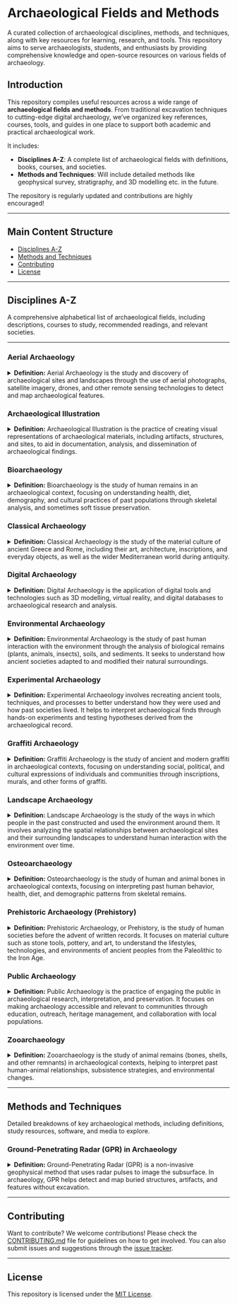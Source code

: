 # Archaeological Fields and Methods

A curated collection of archaeological disciplines, methods, and techniques, along with key resources for learning, research, and tools. This repository aims to serve archaeologists, students, and enthusiasts by providing comprehensive knowledge and open-source resources on various fields of archaeology.


## Introduction

This repository compiles useful resources across a wide range of **archaeological fields and methods**. From traditional excavation techniques to cutting-edge digital archaeology, we’ve organized key references, courses, tools, and guides in one place to support both academic and practical archaeological work.

It includes:

- **Disciplines A-Z**: A complete list of archaeological fields with definitions, books, courses, and societies.
- **Methods and Techniques**: Will include detailed methods like geophysical survey, stratigraphy, and 3D modelling etc. in the future.

The repository is regularly updated and contributions are highly encouraged!

---

## Main Content Structure

- [Disciplines A-Z](#disciplines-a-z)
- [Methods and Techniques](#methods-and-techniques)
- [Contributing](#contributing)
- [License](#license)

---

## Disciplines A-Z

A comprehensive alphabetical list of archaeological fields, including descriptions, courses to study, recommended readings, and relevant societies.

---

### Aerial Archaeology

<details>
<summary><strong>Definition:</strong> Aerial Archaeology is the study and discovery of archaeological sites and landscapes through the use of aerial photographs, satellite imagery, drones, and other remote sensing technologies to detect and map archaeological features.</summary>

#### Courses/Study Programs

- [University of Oxford - MSc in Applied Landscape Archaeology](https://www.ox.ac.uk/admissions/graduate/courses/msc-applied-landscape-archaeology) (Oxford, UK - Europe): A specialized course focused on landscape archaeology, incorporating aerial and satellite-based surveying techniques for archaeological research.
- [Aberystwyth University - MSc in Remote Sensing and GIS](https://courses.aber.ac.uk/postgraduate/gis-remote-sensing-masters/) (Aberystwyth, Wales - Europe): A program focusing on the application of remote sensing and GIS techniques, relevant to archaeology and cultural heritage studies.

#### Research Companies and Institutes

- **[Ludwig Boltzmann Institute for Archaeological Prospection and Virtual Archaeology](http://archpro.lbg.ac.at/)** (Vienna, Austria - Europe): A former leader in developing and applying non-invasive methods, including aerial and geophysical prospection technologies, in archaeology. The insitute was discontinued in March 2024.
- **[Historic England - Airborne and Remote Sensing](https://historicengland.org.uk/research/methods/airborne-remote-sensing/)** (UK): Specializes in aerial photography, LiDAR, and other remote sensing technologies for heritage research and conservation.
- **[Aerial Archaeology Research Group (AARG)](https://aargonline.com/wp/)** (International): A global group dedicated to the study and promotion of aerial archaeology and the interpretation of aerial imagery.

#### Key Books/Articles

- **Air Photo Interpretation for Archaeologists** by David R. Wilson (1982): A comprehensive introduction to aerial photography and its role in archaeological surveys.
- **Seeing Beneath the Soil: Prospecting Methods in Archaeology** by Oliver Anthony Clark (1997): Explores the integration of aerial photography with geophysical methods to detect archaeological sites.
- **Remote Sensing in Archaeology** edited by James Wiseman and Farouk El-Baz (2007): A collection of essays on the application of remote sensing technologies in archaeological exploration.

#### Journals/Journal Series

- **[AARGnews](https://aargonline.com/wp/aarg-news/)**: The bi-annual newsletter of the Aerial Archaeology Research Group, providing updates, research articles, and discussions related to aerial archaeology.
- **[Journal of Archaeological Science](https://www.sciencedirect.com/journal/journal-of-archaeological-science)**: Publishes research on the application of scientific techniques, including remote sensing, in archaeology.
- **[International Journal of Remote Sensing](https://www.tandfonline.com/loi/tres20)**: Features research on remote sensing techniques, including their application to archaeology.

#### Relevant Podcasts/Videos/Newsletters/Blogs

- **[Aerial Archaeology Research Group - YouTube Channel](https://www.youtube.com/@aerialarchaeology)**: Features videos and lectures on aerial archaeology practices and discoveries.
- **[Archaeology Podcast Network](https://www.archaeologypodcastnetwork.com/)**: Offers podcasts discussing various topics in archaeology, including episodes on aerial archaeology.
- **[ArcheoTech Podcast - Integrating Aerial and Underwater Data for Archaeology - Ep 103](https://www.archaeologypodcastnetwork.com/archaeotech/tag/aerial)**: This episode discusses the Chapter 14 in “3D Recording and Interpretation for Maritime Archaeology” in the book “Integrating Aerial and Underwater Data for Archaeology: Digital Maritime Landscapes in 3D” (Springer 2019).
- **[ArchaeoCafe Podcast - Episode 2-16 - Drone Archaeology](https://archaeocafe.kvasirpublishing.com/archaeocafe-podcast-ep-216-okeefe/)**: An interview with Katelyn O'Keefe about the use of drones for doing aerial surveys in archaeology and for looking at landscape change over time.
- **[AARGnews](https://aargonline.com/wp/aarg-news/)**: The official newsletter of the Aerial Archaeology Research Group, providing updates on new discoveries, tools, and techniques.

#### Conferences

- **[Aerial Archaeology Research Group (AARG) Annual Conference](https://aargonline.com/wp/)** (International): A yearly event that brings together professionals and enthusiasts to discuss the latest advances and discoveries in aerial archaeology.
- **[Computer Applications and Quantitative Methods in Archaeology (CAA) Conference](https://www.caaconference.org/)** (International): A conference that regularly covers aerial and remote sensing technologies in archaeology.

#### Societies/Online Groups/Forums

- **[Aerial Archaeology Research Group (AARG)](https://aargonline.com/wp/)** (International): A global society promoting aerial archaeology and its methodologies.
- **[Historic England - Airborne and Remote Sensing](https://historicengland.org.uk/research/methods/airborne-remote-sensing/)** (UK): Provides resources and forums for discussion and research into aerial archaeology and remote sensing.

</details>

### Archaeological Illustration

<details>
<summary><strong>Definition:</strong> Archaeological Illustration is the practice of creating visual representations of archaeological materials, including artifacts, structures, and sites, to aid in documentation, analysis, and dissemination of archaeological findings.</summary>

#### Courses/Study Programs

- [University of Edinburgh - Archaeological Illustration (PGHC11060)](https://www.drps.ed.ac.uk/22-23/dpt/cxpghc11060.htm) (Edinburgh, Scotland - Europe): A course offering practical skills in drawing and digital illustration techniques for archaeological documentation.
- [Columbia University - Sci&Art in Archaeological Illustration (GU4481)](https://anthropology.columbia.edu/content/sciart-archaeological-illustration) (New York, USA - North America): A course exploring the intersections of scientific illustration and archaeology, emphasizing the role of visual representation in archaeological research.

#### Research Companies and Institutes

- **[Mark Hoyle - Archaeological Illustration](https://markhoyle.com/)** (UK): Provides professional archaeological illustration services with over 20 years of experience in the field.
- **[Das Kreativnetzwerk für Visualisierung - Archäologische Illustrationen](https://www.archaeologische-illustrationen.de/)** (Germany): Specializes in detailed reconstructions, 3D animations, explanatory videos, and infographics to convey archaeological concepts to a broad audience.
- **[Oxford Archaeology – Illustration and Graphics](https://www.oxfordarchaeology.com/blog/illustration-and-graphics)** (UK): Provides comprehensive archaeological illustration services, including artifact drawings, site plans, and reconstructions, utilizing both traditional and digital techniques.
- **[Archaëa – Illustration Studio](https://archaëa.com/)** (Italy): An illustration studio based in South Tyrol, focusing on archaeological illustrations across various domains.
- **[Jona Schlegel – Archaeological Illustration and Communication](https://jonaschlegel.com/)** (Austria): Specializes in scientific communication, web design, and illustration, creating engaging content that makes science accessible and inclusive.

#### Key Books/Articles

- **Archaeological Illustration (Cambridge Manuals in Archaeology)** by Lesley Adkins and Roy Adkins (1989): A comprehensive guide covering the history, techniques, and applications of illustration in archaeology.
- **[Approaches to Archaeological Illustration: A Handbook](https://woolmerforest.org.uk/E-Library/A/Approaches%20to%20Archaeological%20Illustration%20%20Handbook.pdf)** by Mélanie Steiner (2005): Provides insights into various methods and challenges in archaeological illustration, serving as a valuable resource for students and professionals.
- **[Archaeological Illustration and Publication](https://www.researchgate.net/publication/343248821_Archaeological_Illustration_and_Publication)** chapter **The Archaeologist's Laboratory** in by E. B. Banning (2020): Discusses the role of illustrations in archaeological publications and the conventions used in artifact depiction.

#### Journals/Journal Series

- **[Advances in Archaeological Practice](https://www.cambridge.org/core/journals/advances-in-archaeological-practice)**: Features articles on innovative methods in archaeology, including the use of artificial intelligence in archaeological illustration.
- **[Journal of Archaeological Science](https://www.sciencedirect.com/journal/journal-of-archaeological-science)**: Publishes research on scientific techniques in archaeology, encompassing studies on illustration and visualization methods.

#### Relevant Podcasts/Videos/Newsletters/Blogs

- **[Illustrating Ancient History - University of Cambridge](https://www.museums.cam.ac.uk/story/illustrating-ancient-history/)**: A blog post discussing the role of illustration in understanding and interpreting ancient history.
- **[Archaeo-Logic: Archaeological Illustration](https://www.archaeologic.org/archaeological-illustration)**: A blog exploring the importance of illustration in the archaeological process, including techniques and tools used by professionals.

#### Conferences

- **[Computer Applications and Quantitative Methods in Archaeology (CAA) Conference](https://www.caaconference.org/)** (International): A conference that regularly includes sessions on archaeological illustration and visualization techniques.


#### Societies/Online Groups/Forums

- 

</details>

### Bioarchaeology

<details>
<summary><strong>Definition:</strong> Bioarchaeology is the study of human remains in an archaeological context, focusing on understanding health, diet, demography, and cultural practices of past populations through skeletal analysis, and sometimes soft tissue preservation.</summary>

**Related discipline**: [Osteoarchaeology](#osteaoarchaeology), which focuses specifically on the study of bones in archaeological contexts.

#### Courses/Study Programs

- [University of York - BSc in Bioarchaeology](https://www.york.ac.uk/study/undergraduate/courses/bsc-bioarchaeology/) (York, UK - Europe): An undergraduate program covering bioarchaeology, osteology, and human biology.
- [Durham University - MSc in Bioarchaeology](https://www.durham.ac.uk/study/courses/bioarchaeology-f4kb09/) (Durham, UK - Europe): Provides interdisciplinary training in human bioarchaeology and palaeodiet.
- [University of Sheffield - MSc in Bioarchaeology](https://www.sheffield.ac.uk/biosciences/research/areas/bioarchaeology) (Sheffield, UK - Europe): A course with a focus on bioarchaeological research.
- [Bournemouth University - MSc in Bioarchaeology](https://www.bournemouth.ac.uk/study/courses/msc-bioarchaeology) (Bournemouth, UK - Europe): Focuses on the study of human remains and environmental contexts in archaeology.
- [University of Aberdeen - MSc in Bioarchaeological Science](https://www.abdn.ac.uk/study/postgraduate-taught/degree-programmes/1220/bioarchaeological-science/) (Aberdeen, UK - Europe): Combines archaeology, human biology, and chemistry for interdisciplinary research.
- [Leiden University - MSc in Bioarchaeology](https://www.universiteitleiden.nl/en/archaeology/archaeological-sciences/bioarchaeology) (Leiden, Netherlands - Europe): This program covers bioarchaeology in-depth, exploring human remains and archaeological sciences.
- [University of Wollongong - Bioarchaeology Research Theme](https://www.uow.edu.au/science-medicine-health/research/centre-for-archaeological-science/research-themes/bioarchaeology/) (Wollongong, Australia - Oceania): Focuses on research into ancient health, diet, and demography.
- [The University of Manchester - Bioarchaeology Research](http://www.ical.manchester.ac.uk/research/bioarchaeology/) (Manchester, UK - Europe): Research-focused bioarchaeology program.
- [Australian National University - Bioarchaeology Specialisation](https://programsandcourses.anu.edu.au/specialisation/bafa-spec) (Canberra, Australia - Oceania): Focus on bioarchaeology and its interdisciplinary applications.
- [Arizona State University - Center for Bioarchaeological Research](https://shesc.asu.edu/centers/bioarchaeological-research) (Arizona, USA - North America): A leading research institution focused on human remains and bioarchaeological methodologies.
- [University of Exeter - MSc in Zooarchaeology](https://www.exeter.ac.uk/study/postgraduate/courses/archaeology/zooarchaeology/) (Exeter, UK - Europe): A course blending bioarchaeology and zooarchaeology.
- [Trent University - Bioarchaeology Program](https://www.trentu.ca/futurestudents/program/archaeology/bioarchaeology) (Ontario, Canada - North America): Offers a focused program on bioarchaeology.

#### Research Companies and Institutes

- **[Max Planck Institute for Evolutionary Anthropology](https://www.eva.mpg.de/)** (Leipzig, Germany - Europe): Leading research on human evolution and bioarchaeology.
- **[Leverhulme Centre for Human Evolutionary Studies (LCHES)](https://www.human-evol.cam.ac.uk/)** (Cambridge, UK - Europe): Focuses on human evolutionary biology, bioarchaeology, and ancient DNA.
- **[Center for Bioarchaeological Research](https://shesc.asu.edu/centers/bioarchaeological-research)** (Arizona State University, USA - North America): A center dedicated to bioarchaeological studies in human remains and culture.

#### Key Books/Articles

- **Human Remains in Archaeology** by Charlotte Roberts: A detailed introduction to bioarchaeology and the analysis of human remains.
- **The Bioarchaeology of Metabolic Bone Disease** by Megan Brickley: Provides insights into metabolic diseases and their effect on bones in archaeological contexts.
- **Bioarchaeology: Interpreting Behavior from the Human Skeleton** by Clark Spencer Larsen: A foundational text in bioarchaeology linking human behavior and skeletal remains.
- **Bioarchaeology Overview** from [ScienceDirect](https://www.sciencedirect.com/topics/earth-and-planetary-sciences/bioarchaeology): An excellent introduction to the field of bioarchaeology.

#### Journals/Journal Series

- **[Bioarchaeology International](https://journals.upress.ufl.edu/bioarchaeology)**: A peer-reviewed journal focusing on bioarchaeological research.
- **[Journal of Bioarchaeological Research](https://mattioli1885journals.com/index.php/JBR)**: Covers a range of bioarchaeological research globally.
- **[Bioarchaeology International](https://journals.upress.ufl.edu/bioarchaeology)**: Provides cutting-edge research and studies in bioarchaeology.

#### Relevant Podcasts/Videos/Newsletters/Blogs

- **[That Anthro Podcast - Bioarchaeology episode on Spotify]([https://www.thatanthropodcast.com/](https://podcasters.spotify.com/pod/show/gabby-campbell1/episodes/Bioarchaeology-Addressing-the-Past-episode-1-of-3-e2fcuu8))**: Discusses bioarchaeology in relation to ancient diet and human remains.
- **[PLOS Biologue](https://blogs.plos.org/biologue/)**: Features news, articles, and breakthroughs in bioarchaeological research.
- **[Forbes Article: "You're a Bioarchaeologist? What Is That?"](https://www.forbes.com/sites/kristinakillgrove/2015/05/01/youre-a-bioarchaeologist-what-is-that/)**: Discusses the field of bioarchaeology and its significance.

#### Conferences

- **[British Association for Biological Anthropology and Osteoarchaeology (BABAO) Annual Conference](https://www.babao.org.uk/)** (UK & International): A yearly conference focusing on biological anthropology and osteoarchaeology.
- **[American Association of Physical Anthropologists (AAPA) Annual Meeting](https://physanth.org/)** (USA & International): Covers a range of bioarchaeological and biological anthropology topics.

#### Societies/Online Groups/Forums

- **[British Association for Biological Anthropology and Osteoarchaeology (BABAO)](https://www.babao.org.uk/)** (UK): The primary organisation for bioarchaeologists in the UK.
- **[American Association of Biological Anthropologists (AAPA)](https://bioanth.org/)** (USA): A global organisation promoting biological and bioarchaeological research.
- **[Facebook: Bioarchaeology Network](https://www.facebook.com/groups/bioarchaeology/)**: A group for students and researchers to share news, findings, and discuss bioarchaeology.
- **[Reddit: r/Bioarchaeology](https://www.reddit.com/r/bioarchaeology/)**: A community discussing bioarchaeological research and topics.
</details>

### Classical Archaeology

<details>
<summary><strong>Definition:</strong> Classical Archaeology is the study of the material culture of ancient Greece and Rome, including their art, architecture, inscriptions, and everyday objects, as well as the wider Mediterranean world during antiquity.</summary>

**Related disciplines**: [Art History](#art-history), which studies ancient Greek and Roman art and architecture; [Epigraphy](#epigraphy), which focuses on ancient inscriptions and texts.

#### Courses/Study Programs

- [University of Oxford - MSt/MPhil in Classical Archaeology](https://www.ox.ac.uk/admissions/graduate/courses/mst-classical-archaeology) (Oxford, UK - Europe): Offers specialized training in the material culture of the ancient Greek and Roman world.
- [University of Vienna - BA in Classical Archaeology](https://studieren.univie.ac.at/en/degree-programmes/bachelor-programmes/classical-archaeology/) (Vienna, Austria - Europe): Provides foundational knowledge in the study of the material culture of the Mediterranean region in antiquity.
- [Heidelberg University - MA in Classical Archaeology](https://www.uni-heidelberg.de/en/study/all-subjects/classical-archaeology/classical-archaeology-master) (Heidelberg, Germany - Europe): Offers comprehensive training in archaeological methods and material culture of ancient civilizations.
- [Uppsala University - Master's Programme in Classical Archaeology and Ancient History](https://www.uu.se/en/study/programme/masters-programme-classical-archaeology-and-ancient-history) (Uppsala, Sweden - Europe): Provides a broad education in the history, archaeology, art, religion, and philosophy of the ancient world.
- [Freie Universität Berlin - MA in Classical Archaeology](https://www.fu-berlin.de/en/studium/studienangebot/master/klass_archaeologie/index.html) (Berlin, Germany - Europe): Focuses on sites, artwork, and objects from Greek and Roman cultures, emphasizing academic working methods and analytical skills.
- [University of Tübingen - BA in Classical Archaeology](https://uni-tuebingen.de/studium/studienangebot/verzeichnis-der-studiengaenge/detail/course/klassische-archaeologie-bachelor/) (Tübingen, Germany - Europe): Offers an overview of Greek and Roman archaeology, including practical skills in excavation and analysis.
- [University of Cambridge - MPhil in Archaeology (Classical Archaeology)](https://www.arch.cam.ac.uk/study/prospective-graduates/mphil-archaeology) (Cambridge, UK - Europe): Provides students with a deeper understanding of the archaeology and material culture of the ancient world.
- [University of Cologne - MA in Classical Archaeology](https://archaeologie.phil-fak.uni-koeln.de/en/studium/master/ma-klassische-archaeologie) (Cologne, Germany - Europe): Focuses on archaeological research and the material culture of the Mediterranean region from the Bronze Age to Late Antiquity.
- [Ludwig Maximilian University of Munich (LMU) - BA in Classical Archaeology](https://www.en.uni-muenchen.de/students/degree/bachelor/classical_arch/index.html) (Munich, Germany - Europe): Offers foundational courses in the archaeology of the classical world, with opportunities for hands-on fieldwork.

#### Research Companies and Institutes

- **[British School at Athens](https://www.bsa.ac.uk/)** (Athens, Greece - Europe): Conducts research and fieldwork focused on classical sites in Greece.
- **[American School of Classical Studies at Athens (ASCSA)](https://www.ascsa.edu.gr/)** (Athens, Greece - Europe): A leading institute for research and excavation in Greek classical archaeology.
- **[German Archaeological Institute (DAI) - Athens and Rome Departments](https://www.dainst.org/)** (Athens, Greece & Rome, Italy - Europe): Focuses on excavation and research on key classical sites in the Mediterranean region.

#### Key Books/Articles

- **The Archaeology of Greece** by William R. Biers: A comprehensive introduction to the archaeology of ancient Greece, covering major sites and discoveries.
- **Roman Art and Archaeology** by Mark D. Fullerton: A detailed exploration of Roman art, architecture, and material culture.
- **Classical Archaeology** edited by Susan E. Alcock and Robin Osborne: A collection of essays discussing key themes and approaches in the study of Greek and Roman archaeology.

#### Journals/Journal Series

- **[American Journal of Archaeology](https://www.ajaonline.org/)**: One of the leading journals in classical archaeology, publishing research on the material culture of the ancient Mediterranean.
- **[Journal of Roman Archaeology](https://journalofromanarchaeology.com/)**: Publishes research on Roman archaeology, including architecture, inscriptions, and urbanism.
- **[Hesperia](https://www.ascsa.edu.gr/publications/hesperia)**: The journal of the American School of Classical Studies at Athens, focusing on classical archaeology and related fields.

#### Relevant Podcasts/Videos/Newsletters/Blogs

- 

#### Conferences

- **[Archaeological Institute of America (AIA) Annual Meeting](https://www.archaeological.org/programs/professionals/annual-meeting/)** (USA & International): Includes sessions on classical archaeology and the latest discoveries from the ancient Mediterranean.
- **[European Association of Archaeologists (EAA) Annual Meeting](https://www.e-a-a.org/)** (International): Features sessions on Mediterranean archaeology, including classical Greek and Roman studies.

#### Societies/Online Groups/Forums

- **[The Classical Association](https://classicalassociation.org/conference/)** (UK & International): A society promoting the study of ancient Greece and Rome, including classical archaeology.
- **[American Society of Classical Studies (ASCS)](https://www.ascsa.edu.gr/)** (USA & Greece): An organization that promotes the study and research of classical Greek and Roman archaeology.

</details>

### Digital Archaeology
<details>
<summary><strong>Definition:</strong> Digital Archaeology is the application of digital tools and technologies such as 3D modelling, virtual reality, and digital databases to archaeological research and analysis.</summary>

#### Courses/Study Programs

- [Leiden University - MSc in Digital Archaeology](https://www.universiteitleiden.nl/en/archaeology/archaeological-sciences/digital-archaeology) (Leiden, Netherlands - Europe): A master’s program focusing on the use of digital tools in archaeological research and heritage.
- [University College London (UCL) - MSc in Digital Humanities and Archaeology](https://www.ucl.ac.uk/prospective-students/graduate/taught-degrees/digital-humanities-msc) (London, UK - Europe): A program that blends archaeology with digital humanities to study and manage cultural heritage digitally.
- [University of York - MSc in Archaeological Information Systems](https://www.york.ac.uk/archaeology/postgraduate-study/taught-postgrads/msc-digital-heritage/) (York, UK - Europe): Focuses on managing and processing archaeological data with digital tools.
- [University of Leicester - MSc in Archaeological Geomatics](https://le.ac.uk/courses/archaeological-geography-and-gis-msc) (Leicester, UK - Europe): Combines archaeology with geomatics and GIS technology to study archaeological landscapes.

#### Research Companies and Institutes

- **[Ludwig Boltzmann Institute for Archaeological Prospection and Virtual Archaeology](http://archpro.lbg.ac.at/)** (Vienna, Austria - Europe): Specializes in digital archaeological prospection and virtual reconstruction techniques. The insitute was discontinued in March 2024.
- **[Centre for Digital Heritage](https://www.york.ac.uk/digital-heritage/)** (York, UK - Europe): Focuses on the use of digital methods to document and analyze archaeological sites and cultural heritage.
- **[CyArk](https://www.cyark.org/)** (International): A non-profit organization that digitally preserves archaeological and cultural heritage sites using 3D modelling and laser scanning.

#### Key Books/Articles

- **Virtual Archaeology** by Maurizio Forte: A foundational text discussing the role of digital tools in reconstructing and interpreting archaeological sites.
- **3D Digital Archaeology** by Nicoló Dell’Unto: Focuses on the use of 3D tools for documenting and analyzing archaeological contexts.
- **Digital Archaeology: Bridging Method and Theory** edited by Thomas L. Evans and Patrick Daly: A collection of essays exploring how digital technologies can transform archaeological methodologies and theories.

#### Journals/Journal Series

- **[Journal of Computer Applications in Archaeology](https://journal.caa-international.org/)**: A peer-reviewed journal dedicated to publishing research on computer applications in archaeology.
- **[Digital Applications in Archaeology and Cultural Heritage](https://www.journals.elsevier.com/digital-applications-in-archaeology-and-cultural-heritage)**: Covers topics related to digital technologies and their use in the cultural heritage sector.
- **[Journal of Archaeological Prospection](https://onlinelibrary.wiley.com/journal/10990763)**: Focuses on the application of digital prospection technologies in archaeology, including remote sensing, 3D scanning, and GIS.

#### Relevant Podcasts/Videos/Newsletters/Blogs

- **[Podcast: Digital History & Digital Archaeology with Shawn Graham](https://open.spotify.com/show/5SqRibg3ZzOQIjwy3h4KLv)**: A series of background information on Shawn Grahams course work.
- **[ArchaeoTech Podcast: Ep 165 - Why Digital Archaeology? A Case Study](https://podcasts.apple.com/mk/podcast/why-digital-archaeology-a-case-study-ep-165/id946807608?i=1000538552378)**: An episode on digital technologies to augment traditional field archaeology.
- **[YouTube: CyArk](https://www.youtube.com/user/CyArk)**: Features videos showcasing digital preservation projects and 3D reconstructions of heritage sites.
- **[Introspective Digital Archaeology Blog]([https://journal.caa-international.org/](https://introspectivedigitalarchaeology.com/))**: Provides articles on understanding the computational turn in archaeology.

#### Conferences

- **[Computer Applications and Quantitative Methods in Archaeology (CAA) Annual Conference](https://www.caaconference.org/)** (International): A yearly conference focusing on the application of digital tools and computational methods in archaeology.
- **Digital Heritage International Congress** (International): A global conference that brings together professionals from the digital heritage field, including digital archaeology experts.
- **[European Association of Archaeologists (EAA) Annual Meeting](https://www.e-a-a.org/)** (International): Includes sessions on digital archaeology and the latest technological innovations.

#### Societies/Online Groups/Forums

- **[Computer Applications and Quantitative Methods in Archaeology (CAA)](https://www.caaconference.org/)** (International): An international organization promoting the use of digital technologies in archaeology.
- **[CyArk - Digital Preservation Forum](https://www.cyark.org/)** (International): A community dedicated to the digital preservation of archaeological sites and cultural heritage through 3D documentation.

</details>

### Environmental Archaeology

<details>
<summary><strong>Definition:</strong> Environmental Archaeology is the study of past human interaction with the environment through the analysis of biological remains (plants, animals, insects), soils, and sediments. It seeks to understand how ancient societies adapted to and modified their natural surroundings.</summary>

**Related disciplines**: [Palaeoecology](https://www.nature.com/subjects/palaeoecology#:~:text=Palaeoecology%20is%20the%20study%20of,between%20species%20and%20their%20environment.), which studies ancient ecosystems and climate change through environmental proxies.

#### Courses/Study Programs

- [University of York - MSc in Environmental Archaeology](https://www.york.ac.uk/study/postgraduate-taught/courses/msc-environmental-archaeology/) (York, UK - Europe): A master’s program focusing on the study of environmental data, including plant and animal remains, in archaeological contexts.
- [University College London (UCL) - MSc in Environmental Archaeology](https://www.ucl.ac.uk/prospective-students/graduate/taught-degrees/environmental-archaeology-msc) (London, UK - Europe): Offers an interdisciplinary approach to studying the relationship between humans and their environments.
- [Durham University - MSc in Environmental Archaeology](https://www.dur.ac.uk/archaeology/postgraduate/environmental/) (Durham, UK - Europe): Offers a program that integrates environmental data into broader archaeological interpretations.
- [Australian Naional University - Specialisation: Environmental Archaeology and Climate Change](https://programsandcourses.anu.edu.au/specialisation/eacc-spec)
- [Umea University - MSc in Environmental Archaeology](https://www.umu.se/en/education/master/masters-programme-in-environmental-archaeology/) 


#### Research Companies and Institutes

- **[The York Environmental Archaeology Unit](https://archaeologydataservice.ac.uk/archives/view/EAU/)** (York, UK - Europe): A leading research institute dedicated to the study of environmental archaeology.

#### Key Books/Articles

- **Environmental Archaeology: Principles and Practice** by Dena F. Dincauze (2000): A foundational text that covers the principles and methods of environmental archaeology.
- **Land and Archaeology: Histories of Human Environment in the British Isles** by John G. Evans (1999): Examines how environmental data can inform our understanding of past human societies and their landscapes in the British Isles.
- **[The Archaeology of Human-Environment Interactions: Strategies for Investigating Anthropogenic Landscapes, Dynamic Environments, and Climate Change in the Human Past](https://www.routledge.com/The-Archaeology-of-Human-Environment-Interactions-Strategies-for-Investigating-Anthropogenic-Landscapes-Dynamic-Environments-and-Climate-Cha/Contreras/p/book/9780367872687)** by Daniel Contreras (2017): Discusses the relationship between humans and the environment, with case studies from across the world.

#### Journals/Journal Series

- **[Environmental Archaeology: The Journal of Human Palaeoecology](https://www.tandfonline.com/loi/yenv20)**: A peer-reviewed journal focusing on human-environment interactions in the past.
- **[Quaternary International](https://www.journals.elsevier.com/quaternary-international)**: Publishes research on environmental and archaeological studies from the Quaternary period.
- **[Journal of Archaeological Science](https://www.journals.elsevier.com/journal-of-archaeological-science)**: Frequently includes studies on environmental archaeology and its related fields.

#### Relevant Podcasts/Videos/Newsletters/Blogs

- **[Podcast: Association for Environmental Archaeology](https://soundcloud.com/envarch)**: Features interviews and discussions on environmental archaeology topics from Dung Beaatle to Broiler Chicken.
- **[That Anthro Podcast - Episode:Zooarchaeology and Environmental Archaeology with Dr. Sarah McClure](https://podcasters.spotify.com/pod/show/gabby-campbell1/episodes/Zooarchaeology-and-Environmental-Archaeology-with-Dr--Sarah-McClure-elm47d)**: Features Dr. Sarah McClure as a guest on ThatAnthroPodcast
- **[Blog: The Environmental Archaeology Blog](https://www.environmentalarchaeology.org/)**: Features articles and discussions on the latest trends and discoveries in environmental archaeology.

#### Conferences

- **[Association for Environmental Archaeology (AEA) Annual Conference](https://www.envarch.net/)** (International): A yearly event that gathers environmental archaeologists to discuss the latest research and developments in the field.
- **[European Association of Archaeologists (EAA) Annual Meeting](https://www.e-a-a.org/)** (International): Includes sessions on environmental archaeology and its applications in understanding ancient societies.
- **[Society for American Archaeology (SAA) Annual Meeting](https://www.saa.org/annual-meeting)** (USA & International): Features discussions on environmental archaeology and human-environment interactions.

#### Societies/Online Groups/Forums

- **[Association for Environmental Archaeology (AEA)](https://www.envarch.net/)** (International): A global society dedicated to promoting the study of environmental archaeology.

</details>

### Experimental Archaeology

<details>
<summary><strong>Definition:</strong> Experimental Archaeology involves recreating ancient tools, techniques, and processes to better understand how they were used and how past societies lived. It helps to interpret archaeological finds through hands-on experiments and testing hypotheses derived from the archaeological record.</summary>

**Related disciplines**: [Ethnoarchaeology](#ethnoarchaeology), which studies living cultures to draw parallels with archaeological data; [Prehistoric Archaeology](#prehistoric-archaeology), which often involves reconstructing ancient technologies and subsistence strategies.

#### Courses/Study Programs

- [University of York - MA Material Culture and Experimental Archaeology](https://www.york.ac.uk/study/postgraduate-taught/courses/ma-material-culture-experimental-archaeology/) (York, UK - Europe): Offers a comprehensive program focusing on recreating ancient tools and technologies.
- [University of Exeter - MSc Experimental Archaeology](https://www.exeter.ac.uk/study/postgraduate/courses/archaeology/experimentma/) (Exeter, UK - Europe): Offers a comprehensive program focusing on recreating ancient tools and technologies.
- [University College Dublin - MSc in Experimental Archaeology & Material Culture](https://hub.ucd.ie/usis/!W_HU_MENU.P_PUBLISH?p_tag=COURSE&MAJR=W349) (Dublin, Ireland): The MSc in Experimental Archaeology and Material Culture will provide a comprehensive course of university learning and experience in experimental archaeology and material culture analysis. 


#### Research Companies and Institutes

- **[EXARC](https://exarc.net/)** (International): A global organization promoting experimental archaeology and open-air museums.
- **[Butser Ancient Farm](https://www.butserancientfarm.co.uk/)** (Hampshire, UK - Europe): Conducts experiments in reconstructing Iron Age and Roman-era buildings and technologies with an open museum.
- **[UCD Schhool of Archaeology - UCD Centre for Experimental Archaeology and Material Culture](https://www.ucd.ie/archaeology/ceamc/)** (Dublin, Ireland): This centre is one of the only specifically designed and dedicated, on-campus university facilities in the world for experimental archaeology and material culture studies.

#### Key Books/Articles

- **[Experimental Archaeology: Making, Understanding, Story-telling](https://www.archaeopress.com/Archaeopress/DMS/68B05C564BD049E295A753BD734B2338/9781789693195-sample.pdf)** by Penny Cunningham (2008): Focuses on how experimental archaeology contributes to our understanding of ancient societies through practical recreation.
- **Reconstructing Ancient Linen Body Armor: Unraveling the Linothorax Mystery** by Alicia Aldrete, Scott M. Bartell, Gregory S. Aldrete (2013): An experimental approach to recreating ancient Greek body armor.

#### Journals/Journal Series

- **[EXARC Journal](https://exarc.net/journal)**: A peer-reviewed journal focusing on experimental archaeology, open-air museums, and the reconstruction of ancient technologies.
- **[Journal of Archaeological Method and Theory](https://www.springer.com/journal/10816)**: Publishes experimental studies that test archaeological hypotheses and reconstruct ancient techniques.
- **[Antiquity](https://www.cambridge.org/core/journals/antiquity)**: Regularly features articles on experimental archaeology, including field experiments and technology reconstructions.

#### Relevant Podcasts/Videos/Newsletters/Blogs

- **[Podcast: The EXARC Show](https://exarc.net/podcast)**: Episodes feature content from many of EXARC’s endeavours, the question-and-answer sessions from digital conferences, as well as one-off activities and workshops on current issues.
- **[Podcast Episode on Seven Ages Audio: Art of the Anicent Hunt](https://sevenages.org/podcasts/seven-ages-audio-journal-episode-34-art-of-the-ancient-hunter/)**: This episode of the Seven Ages Audio Journal interviews Ryan Gill, an expert in the recreation of primitive weapons and archaeological consultant in ancient hunting methods and tools.
- **[ArchProNet Episode 188: Experimental Archaeology](https://www.archaeologypodcastnetwork.com/archaeology/188)**
- **[YouTube: Experimental Archaeology Explained](https://www.youtube.com/)**: A video series covering experiments in tool-making, construction, and ancient technology.
- **[EXARC Blog](https://exarc.net/blog)**: Features updates on experimental archaeology projects, research findings, and practical experiments.

#### Conferences

- **[EXARC International Experimental Archaeology Conference](https://exarc.net/meetings/exarc)** (International): A biennial conference focused on experimental archaeology, bringing together researchers and practitioners to share their findings.
- **[Society for American Archaeology (SAA) Annual Meeting](https://www.saa.org/annual-meeting)** (USA & International): Regularly includes sessions on experimental archaeology and the recreation of ancient technologies.
- **[European Association of Archaeologists (EAA) Annual Meeting](https://www.e-a-a.org/)** (International): Features experimental archaeology as a major theme, with presentations and demonstrations.

#### Societies/Online Groups/Forums

- **[EXARC](https://exarc.net/)** (International): A global network of experimental archaeologists and open-air museums, promoting collaboration and research in experimental archaeology.
- **[Facebook: Experimental Archaeology Group](https://www.facebook.com/groups/experimentalarchaeology/)**: A private online community where researchers and enthusiasts share experimental archaeology projects and results.
- **[Facebook: Experimental archaeology Group]([Experimental archaeology](https://www.facebook.com/groups/experimental.arch/)**: A public online community.
- **[Facebook: UCD Experimental Group](https://www.facebook.com/groups/UCDExperimentalArchaeology/)**: UCD specific experimental archaeology group.
- **[Reddit: r/exarcchaeology](https://www.reddit.com/r/exarcchaeology/)**: A forum for discussing experimental archaeology, sharing experiments, and learning about ancient technologies.

</details>

### Graffiti Archaeology

<details>
<summary><strong>Definition:</strong> Graffiti Archaeology is the study of ancient and modern graffiti in archaeological contexts, focusing on understanding social, political, and cultural expressions of individuals and communities through inscriptions, murals, and other forms of graffiti.</summary>

**Related disciplines**: [Epigraphy](#epigraphy), which focuses on the study of inscriptions in ancient languages; [Art History](#art-history), which includes the analysis of visual art forms, including graffiti.

#### Courses/Study Programs

- **[The Archaeology of Graffiti](https://www.course-bookings.lifelong.ed.ac.uk/courses/AC/archaeology/AC100/the-archaeology-of-graffiti/)** (University of Edinburgh, UK): This course offers an interactive overview of public and private markings from prehistory to the present day, including a guided walk around Edinburgh to explore historic and contemporary graffiti. 

- **[Exploring Graffiti: Combining Landscape Archaeology and Data Science](https://anthropology.washington.edu/courses/2024/autumn/archy/235/ab)** (University of Washington, USA): This course examines Seattle's graffiti through the lenses of archaeology and data science, teaching students to collect, analyze, and interpret graffiti data. 

- **[MA Contemporary Art and Archaeology](https://www.uhi.ac.uk/en/courses/ma-contemporary-art-and-archaeology/)** (University of the Highlands and Islands, UK): This master's program uniquely links contemporary art practice with archaeological study, encouraging interdisciplinary approaches to creative practice and research. 

#### Research Companies and Institutes

- **[project INDIGO](http://projectindigo.eu/)** (Vienna, Austria - Europe): Involved in the documentation and interpretation of contemporary graffiti at the Donaukanal in Vienna, Austria.

- **[Graffiti Research Lab](http://graffitiresearchlab.com/)** (International): Focuses on the study and preservation of contemporary and historical graffiti using digital tools.

#### Key Books/Articles

- **[Wild Signs: Graffiti in Archaeology and History](https://www.barpublishing.com/wild-signs-graffiti-in-archaeology-and-history.html)** edited by Jeff Oliver and Tim Neal: This volume explores the role of graffiti in various historical and archaeological contexts, offering insights into its significance across different cultures and time periods. 

- **[Graffiti Archaeology](https://link.springer.com/referenceworkentry/10.1007/978-1-4419-0465-2_551)** by Jordan Ralph: This reference work entry discusses the importance of graffiti as material evidence in archaeology, tracing its tradition from ancient Greece and Rome to contemporary societies. 

#### Journals/Journal Series

- **[Journal of Social Archaeology](https://journals.sagepub.com/home/jsa)**: Publishes articles that explore the intersection of archaeology, graffiti, and social expressions in both ancient and modern contexts.

- **[International Journal of Historical Archaeology](https://www.springer.com/journal/10761)**: Features research on the role of graffiti in historical archaeology.

- **[Journal of Archaeological Method and Theory](https://www.springer.com/journal/10816)**: Regularly includes research on graffiti as part of archaeological interpretation and material culture studies.

#### Relevant Podcasts/Videos/Newsletters/Blogs

- **[Writing on the Wall](https://archive.archaeology.org/0707/etc/graffiti.html)**: An article from Archaeology Magazine discussing the Graffiti Archaeology Project and its approach to documenting the evolution of graffiti over time. 

- **[Graffiti Archaeologists!](https://dougsarchaeology.wordpress.com/2015/10/28/graffiti-archaeologists/)**: A blog post by Doug's Archaeology featuring videos from a conference session on graffiti archaeology, discussing contemporary and historical graffiti studies. 

- **[Graffiti Archaeology](https://www.youtube.com/watch?v=Ntuu0Vk7zDk)**: A video exploring the Graffiti Archaeology Project, which documents the evolution of graffiti art over time through photographs.

#### Conferences

- **[European Association of Archaeologists (EAA) Annual Meeting](https://www.e-a-a.org/EAA2025)**: The EAA often includes sessions on graffiti archaeology, providing a platform for scholars to discuss recent research and developments in the field.

#### Societies/Online Groups/Forums

- **[Society for Historical Archaeology (SHA) Graffiti Interest Group](https://sha.org/)**: A group within the SHA dedicated to the study and preservation of historical graffiti, facilitating discussions and collaborations among researchers.

</details>

### Landscape Archaeology

<details>
<summary><strong>Definition:</strong> Landscape Archaeology is the study of the ways in which people in the past constructed and used the environment around them. It involves analyzing the spatial relationships between archaeological sites and their surrounding landscapes to understand human interaction with the environment over time.</summary>

**Related disciplines**: [Geoarchaeology](#geoarchaeology), which focuses on the geological aspects of archaeological sites; [Environmental Archaeology](#environmental-archaeology), which studies past human interaction with the environment through biological remains.

#### Courses/Study Programs

- [University of Oxford - MSc in Applied Landscape Archaeology](https://www.ox.ac.uk/admissions/graduate/courses/msc-applied-landscape-archaeology) (Oxford, UK - Europe): A part-time program focusing on the theories and methods of landscape archaeology, emphasizing practical fieldwork and research.
- [Freie Universität Berlin - MA in Applied Landscape and Field Archaeology](https://www.fu-berlin.de/en/studium/studienangebot/master/angewandte-landschafts-und-feldarchaeologie/index.html) (Berlin, Germany - Europe): A master's program that teaches modern methods and concepts of both landscape and field archaeology, with a focus on the dynamic development of natural and cultural landscapes.
- [Umeå University - Master's Programme in Landscape Archaeology / Environmental Archaeology](https://www.umu.se/en/education/master/masters-programme-in-landscape-archaeology--environmental-archaeology/) (Umeå, Sweden - Europe): Offers specialization in Landscape or Environmental Archaeology, focusing on interpreting ancient landscapes and environments through various methods.

#### Research Companies and Institutes

- **[Ludwig Boltzmann Institute for Archaeological Prospection and Virtual Archaeology](https://archpro.lbg.ac.at/)** (Vienna, Austria - Europe): Former dedicated to developing new techniques and methodological concepts for landscape archaeology and the digital preservation of cultural heritage. The insitute was discontinued in March 2024.
- **[Landscape Archaeology Research Group (GIAP) - Catalan Institute of Classical Archaeology](https://giap.icac.cat/)** (Tarragona, Spain - Europe): Focuses on unraveling the past through the study of human footprints on the landscape, employing various interdisciplinary methods.
- **[International Association of Landscape Archaeology (IALA)](https://iala-lac.org/)** (International): Aims to promote interdisciplinary research in landscape archaeology, providing a platform for archaeologists and researchers from related disciplines.

#### Key Books/Articles

- **Landscape – Place – People: the values of spatial terminology in heritage and beyond: Discovery, Innovation and Science in the Historic Environment** by Jonathan Last (2020): The document offers a discussion of relevant terms used to describe and explain selected spatial concepts and phenomena relevant to the historic environment.
- **Landscape Archaeology: Reading and Interpreting the American Historical Landscape** by Rebecca Yamin and Karen Bescherer Metheny (1996): Provides insights into interpreting historical landscapes through archaeological methods.

#### Journals/Journal Series

- **[Antiquity](https://www.cambridge.org/core/journals/antiquity)**: An international journal of archaeology that frequently includes articles on landscape archaeology.

#### Relevant Podcasts/Videos/Newsletters/Blogs

- 

#### Conferences

- **[International Conference on Landscape Archaeology (ICLA)](https://www.iala-lac.org/conferences/)** (International): A biennial conference organized by the International Association of Landscape Archaeology, bringing together researchers to discuss the latest findings and methodologies.
- **[European Association of Archaeologists (EAA) Annual Meeting](https://www.e-a-a.org/)** (International): Includes sessions dedicated to landscape archaeology, providing a platform for presenting research and networking.
- **[Computer Applications and Quantitative Methods in Archaeology (CAA) Annual Conference](https://www.caaconference.org/)** (International): Focuses on digital approaches in archaeology, including landscape analysis and GIS applications.

#### Societies/Online Groups/Forums

- **[International Association of Landscape Archaeology (IALA)](https://iala-lac.org/)** (International): Promotes interdisciplinary research and provides a platform for collaboration among landscape archaeologists.
- **[Landscape Archaeology and Architecture (LAA) - Berliner Antike-Kolleg](https://www.berliner-antike-kolleg.org/bergsas/programme/laa/index.html)**: Supports research and dialogue in the field of landscape archaeology, emphasizing the relationship between architecture and landscape.
</details>

### Osteoarchaeology

<details>
<summary><strong>Definition:</strong> Osteoarchaeology is the study of human and animal bones in archaeological contexts, focusing on interpreting past human behavior, health, diet, and demographic patterns from skeletal remains.</summary>


**Related discipline**: [Bioarchaeology](#bioarchaeology), which includes a broader study of human remains, incorporating soft tissue analysis and environmental context.

#### Courses/Study Programs

- [University of Sheffield - MSc in Osteoarchaeology](https://www.sheffield.ac.uk/archaeology/postgraduate/masters/osteoarchaeology) (Sheffield, UK - Europe): Focuses on the study of human and animal skeletal remains in archaeological contexts.
- [University of Southampton - MSc in Osteoarchaeology](https://www.southampton.ac.uk/courses/archaeology-osteoarchaeology-masters-msc) (Southampton, UK - Europe): Combines osteoarchaeology with funerary archaeology, exploring human remains and burial practices.
- [University of Exeter - MSc in Bioarchaeology (with Osteoarchaeology Specialisation)](https://www.exeter.ac.uk/study/postgraduate/courses/archaeology/msc-bioarchaeology/) (Exeter, UK - Europe): Offers a pathway focusing specifically on osteoarchaeological analysis.
- [Durham University - MSc in Human Bioarchaeology](https://www.dur.ac.uk/archaeology/postgraduate/taughtdegrees/msc_bioarch/) (Durham, UK - Europe): Provides a comprehensive understanding of osteoarchaeology within a bioarchaeological framework.
- [University of Leiden - MSc in Osteoarchaeology](https://www.universiteitleiden.nl/en/education/study-programmes/master/archaeology/osteology-and-funerary-archaeology) (Leiden, Netherlands - Europe): Focuses on the study of human skeletal remains and funerary contexts.
  
#### Research Companies and Institutes

- **[Max Planck Institute for the Science of Human History](https://www.shh.mpg.de/)** (Jena, Germany - Europe): Leading research in osteoarchaeology and human evolutionary studies.
- **[BioArCh Research Centre](https://www.york.ac.uk/archaeology/research/research-centres/bioarch/)** (University of York, UK - Europe): Focuses on bioarchaeological research, including osteoarchaeology.
- **[University of Cambridge - Department of Archaeology - Biological Anthropology](https://www.arch.cam.ac.uk/about-us/biological-anthropology)** (Cambridge, UK - Europe): Engages in bioarchaeological and osteoarchaeological research, specializing in human and animal bones.

#### Key Books/Articles

- **Human Osteology** by Tim D. White, Michael T. Black and Pieter A. Folkens (2011): A core text providing comprehensive methods for the study of human skeletal remains.
- **[The Archaeology of Human Bones](https://www.routledge.com/The-Archaeology-of-Human-Bones/Mays/p/book/9781138045675)** by Simon Mays (2021): Offers insights into osteoarchaeological methods, focusing on the interpretation of human skeletal remains.
- **[Osteoarchaeology: A Guide to the Macroscopic Study of Human Skeletal Remains](https://www.sciencedirect.com/book/9780128040218/osteoarchaeology)** by Efthymia Nikita (2017): A detailed guide to osteoarchaeological practices and analyses.

#### Journals/Journal Series

- **[International Journal of Osteoarchaeology](https://onlinelibrary.wiley.com/journal/10991212)**: A peer-reviewed journal covering research on human and animal skeletal remains in archaeology.
- **[Bioarchaeology International]([https://bioarchaeologyjournal.org/](https://journals.upress.ufl.edu/bioarchaeology/index))**: Publishes osteoarchaeological studies within the broader field of bioarchaeology.
- **[Journal of Archaeological Science](https://www.journals.elsevier.com/journal-of-archaeological-science)**: Frequently includes osteoarchaeological research.

#### Relevant Podcasts/Videos/Newsletters/Blogs

- **[YouTube: Osteoarchaeology: Human stories from the bones]([https://www.youtube.com/](https://www.youtube.com/watch?v=6mt-_6bOQSU))**: An nterview with Becky Gowland on osteoarchaeology, covering excavation, analysis, and interpretation of skeletal remains.

#### Conferences

- **[British Association for Biological Anthropology and Osteoarchaeology (BABAO) Annual Conference](https://www.babao.org.uk/)** (UK & International): A yearly conference bringing together osteoarchaeologists and bioarchaeologists.
- **[American Association of Physical Anthropologists (AAPA) Annual Meeting](https://physanth.org/)** (USA & International): A conference that includes osteoarchaeological research and discussions on skeletal remains.
- **[European Association of Archaeologists (EAA) Annual Meeting](https://www.e-a-a.org/)** (International): Regular sessions on osteoarchaeology and related bioarchaeological fields.

#### Societies/Online Groups/Forums

- **[British Association for Biological Anthropology and Osteoarchaeology (BABAO)](https://www.babao.org.uk/)** (UK): A society promoting osteoarchaeology and bioarchaeology research.
- **[American Association of Physical Anthropologists (AAPA)](https://physanth.org/)** (USA): Focuses on osteoarchaeology within the larger field of physical anthropology.

</details>

### Prehistoric Archaeology (Prehistory)

<details>
<summary><strong>Definition:</strong> Prehistoric Archaeology, or Prehistory, is the study of human societies before the advent of written records. It focuses on material culture such as stone tools, pottery, and art, to understand the lifestyles, technologies, and environments of ancient peoples from the Paleolithic to the Iron Age.</summary>

**Related disciplines**: [Palaeolithic Archaeology](#palaeolithic-archaeology), which specifically focuses on the earliest periods of human history, and [Environmental Archaeology](#environmental-archaeology), which looks at the interaction between prehistoric societies and their environments.

#### Courses/Study Programs

- [University of Cambridge - Department of Archaeology (Prehistoric Archaeology)](https://www.arch.cam.ac.uk/research/projects/loughcrew/lp-prehistoric) (Cambridge, UK - Europe): Focuses on prehistoric archaeology, including the study of early human societies and technologies.
- [University of Tübingen - Master "Prehistory"](https://uni-tuebingen.de/en/faculties/faculty-of-humanities/departments/ancient-studies-and-art-history/prehistory-and-medieval-archaeology/studies/master-prehistory/) (Tübingen, Germany - Europe): A program that includes fieldwork and lab-based approaches to studying prehistoric material culture.

#### Research Companies and Institutes

- **[Max Planck Institute of Geoanthropology](https://www.shh.mpg.de/)** (Jena, Germany - Europe): Conducts cutting-edge research on prehistoric societies, focusing on early human migrations and cultural development.

#### Key Books/Articles

- **Prehistory: The Making of the Human Mind** by Colin Renfrew (2007): Explores the development of early human cognition and culture through material remains.

#### Journals/Journal Series

- **[Antiquity](https://www.cambridge.org/core/journals/antiquity)**: One of the leading journals for prehistoric archaeology, publishing research on early human societies.
- **[Journal of Archaeological Science](https://www.journals.elsevier.com/journal-of-archaeological-science)**: Frequently publishes articles on prehistoric technologies, environments, and material culture.
- **[Journal of World Prehistory](https://link.springer.com/journal/10963)**: Focuses on global perspectives in prehistoric archaeology, from the Paleolithic to the Neolithic and beyond.

#### Relevant Podcasts/Videos/Newsletters/Blogs

- **[Podcast: Prehistory Guys](https://theprehistoryguys.uk/)**: Covers prehistoric archaeology, focusing on the Stone Age, Megalithic monuments, and the development of early human societies.

#### Conferences

- **[Society for American Archaeology (SAA) Annual Meeting](https://www.saa.org/annual-meeting)** (USA & International): Includes sessions on prehistoric archaeology, focusing on early human technologies, societies, and environments.
- **[European Association of Archaeologists (EAA) Annual Meeting](https://www.e-a-a.org/)** (International): Features presentations on prehistoric archaeology from across Europe, including new discoveries and theoretical approaches.
- **[UISPP - International Union of Prehistoric and Protohistoric Sciences Congress](https://uispp.net/)** (International): A major conference dedicated to prehistoric and protohistoric archaeology, covering global research topics.

#### Societies/Online Groups/Forums

- **[Society for American Archaeology (SAA)](https://www.saa.org/)** (USA & International): A global society that promotes research and education in prehistoric archaeology.
- **[UISPP - International Union of Prehistoric and Protohistoric Sciences](http://www.uispp.org/)** (International): A global organization focusing on the study of prehistoric and protohistoric archaeology.
- **[Reddit: r/Prehistory](https://www.reddit.com/r/prehistory/)**: A forum for discussing prehistoric archaeology, including recent excavations and theoretical approaches.

</details>

### Public Archaeology

<details>
<summary><strong>Definition:</strong> Public Archaeology is the practice of engaging the public in archaeological research, interpretation, and preservation. It focuses on making archaeology accessible and relevant to communities through education, outreach, heritage management, and collaboration with local populations.</summary>

**Related disciplines**: [Heritage Management](#heritage-management), which deals with the conservation and presentation of cultural heritage, and [Community Archaeology](#community-archaeology), which involves active participation of communities in archaeological projects.

#### Courses/Study Programs

- [University of Florida – Graduate Certificates in Public Archaeology](https://anthro.ufl.edu/graduate-certificates/): Offers a certificate program that covers various aspects of public archaeology, including heritage management, outreach, and education.

#### Research Companies and Institutes

- **[Society for American Archaeology (SAA) - Public Archaeology Interest Group](https://www.saa.org/education-outreach/public-outreach/centers-public-archaeology)** (USA & International): Focuses on promoting public engagement in archaeology and heritage.
- **[Florida Public Archaeology Network (FPAN)](https://www.fpan.us/)**: Aims to promote and facilitate the conservation, study, and public understanding of Florida's archaeological heritage through regional centers throughout the state.
- **[Public Archaeology Facility at Binghamton University](https://www.binghamton.edu/programs/public-archaeology-facility/index.html)**: Provides cultural heritage management services and engages in public outreach and education.
- **[Public Archaeology Corps](https://publicarchaeologycorps.org/)**: Works with property owners to gain access to archaeological sites before redevelopment, focusing on community involvement and education.
- **[The Public Archaeology Laboratory, Inc. (PAL)](https://www.palinc.com/)**: A leading New England cultural resource management firm offering services in archaeology, architectural history, and historic preservation planning.

#### Key Books/Articles

- **Public Archaeology** by Nick Merriman (1972): A comprehensive introduction to the field, exploring how archaeology can be communicated to the public and the role of heritage in society.
- **[Key Concepts in Public Archaeology](https://uclpress.co.uk/book/key-concepts-in-public-archaeology/)** edited by Gabriel Moshenska (2017): Examines the relationship between archaeologists and the public, focusing on outreach, education, and the ethics of public engagement.

#### Journals/Journal Series

- **[Public Archaeology](https://www.tandfonline.com/toc/ypua20/current)**: A journal dedicated to public archaeology, focusing on community archaeology, outreach, and the communication of heritage.
- **[International Journal of Heritage Studies](https://www.tandfonline.com/toc/rjhs20/current)**: Frequently publishes research on heritage management, public engagement, and archaeological outreach.
- **[ARCHEOSTORIE® Journal of Public Archaeology](https://archeostoriejpa.eu/)**: A digital, open-access journal focusing on projects that involve the public and explore innovative communication of archaeology.

#### Relevant Podcasts/Videos/Newsletters/Blogs

- **[Anarchaeologist Podcast: Prof. Holtorf and the Temple of Public Archaeology - Ep. 07](https://www.archaeologie-online.de/podcasts/podcast/prof-holtorf-and-the-temple-of-public-archaeology/)**: Interview with Prof. Cornelius Holtorf about the book "Archaeology as a Brand".

#### Conferences

- **[European Association of Archaeologists (EAA) Annual Meeting](https://www.e-a-a.org/)** (International): Includes sessions on public archaeology, heritage outreach, and the role of archaeology in contemporary society.
- **[World Archaeological Congress (WAC)](https://worldarch.org/)** (International): Focuses on global approaches to archaeology, with sessions on public archaeology, social justice, and community involvement.
- **[First Conference on Public Archaeology](https://www.fpan.us/projects/conference-on-public-archaeology/)**: Hosted by the Florida Public Archaeology Network, this conference provides a dedicated space for public-minded archaeologists and cultural heritage practitioners to share their experiences and expertise.

#### Societies/Online Groups/Forums

- **[Society for American Archaeology (SAA) - Public Archaeology Interest Group](https://www.saa.org/)** (USA & International): A group dedicated to promoting public involvement in archaeology.
- **[Public Archaeology Facebook Group](https://www.facebook.com/groups/100255070063028/)**: An online community for discussions, resources, and networking related to public archaeology.

</details>

### Zooarchaeology

<details>
<summary><strong>Definition:</strong> Zooarchaeology is the study of animal remains (bones, shells, and other remnants) in archaeological contexts, helping to interpret past human-animal relationships, subsistence strategies, and environmental changes.</summary>

**Related disciplines**: [Osteoarchaeology](#osteoarchaeology), which focuses on the study of human and animal bones; [Bioarchaeology](#bioarchaeology), which includes the study of human remains in archaeological contexts.

#### Courses/Study Programs

- [University of Exeter - MSc in Zooarchaeology](https://www.exeter.ac.uk/study/postgraduate/courses/archaeology/zooarchaeology/) (Exeter, UK - Europe): Offers a comprehensive course focusing on the study of animal remains in archaeology.
- [University of York - MSc in Zooarchaeology](https://www.york.ac.uk/study/postgraduate-taught/courses/msc-zooarchaeology/) (York, UK - Europe): A well-established program dedicated to zooarchaeology and animal osteology.

#### Research Companies and Institutes

- **[Max Planck Institute of Geoanthropology](https://www.gea.mpg.de/)** (Jena, Germany - Europe): Focuses on zooarchaeology as part of their archaeological and evolutionary studies.
- **[Smithsonian Institution - Department of Anthropology](https://naturalhistory.si.edu/research/anthropology)** (Washington, DC, USA - North America): Engages in zooarchaeological research across numerous projects, particularly in environmental archaeology.

#### Key Books/Articles

- **[Zooarchaeology](https://www-cambridge-org.uaccess.univie.ac.at/highereducation/books/zooarchaeology/3734B5C315F583543C8186B3D82F4BC3)** by Elizabeth J. Reitz and Elizabeth S. Wing (2008): A fundamental introduction to the analysis of animal remains in archaeological research.
- **The Analysis of Animal Bones from Archaeological Sites** by Richard G. Klein and Kathryn Cruz-Uribe (1984): A classic text covering methods and interpretations in zooarchaeology.
- **An introduction to Zooarchaeology** by Diane Gifford-Gonzalez (2018): Discusses the processes that affect animal bones from death to their discovery in archaeological contexts.

#### Journals/Journal Series

- **[International Journal of Osteoarchaeology](https://onlinelibrary.wiley.com/journal/10991212)**: Publishes research focused on human and animal bones, including zooarchaeological studies.
- **[Journal of Archaeological Science](https://www.journals.elsevier.com/journal-of-archaeological-science)**: Regularly features research on zooarchaeological findings and methods.
- **[Environmental Archaeology](https://www.tandfonline.com/toc/yenv20/current)**: Focuses on human-environmental interactions, often including zooarchaeology.

#### Relevant Podcasts/Videos/Newsletters/Blogs

- **[Podcast: ArchaeoAnimals](https://www.archaeologypodcastnetwork.com/animals)**: A podcast focusing on differen zooarchaeological aspects hosted by Alex Fitzpatrick and Simona Falanga.

#### Conferences

- **[International Council for Archaeozoology (ICAZ) International Conference](https://www.alexandriaarchive.org/icaz/)** (International): A global conference focused on zooarchaeology and related fields.
- **[Society for American Archaeology (SAA) Annual Meeting](https://www.saa.org/annual-meeting)** (USA & International): Includes sessions on zooarchaeology and the role of animals in past human societies.
- **[European Association of Archaeologists (EAA) Annual Meeting](https://www.e-a-a.org/)** (International): Includes presentations and discussions on zooarchaeology and environmental archaeology.

#### Societies/Online Groups/Forums

- **[International Council for Archaeozoology (ICAZ)](https://www.alexandriaarchive.org/icaz/)** (International): A global society dedicated to the study of animal remains in archaeology.
- **[Society for American Archaeology - Zooarchaeology Interest Group](https://www.saa.org/)** (USA & International): A forum for zooarchaeologists to discuss their work and collaborate.
- **[Reddit: r/Zooarchaeology](https://www.reddit.com/r/zooarchaeology/)**: An online group discussing zooarchaeological research and techniques.

</details>

---

## Methods and Techniques

Detailed breakdowns of key archaeological methods, including definitions, study resources, software, and media to explore.

### Ground-Penetrating Radar (GPR) in Archaeology

<details>
<summary><strong>Definition:</strong> Ground-Penetrating Radar (GPR) is a non-invasive geophysical method that uses radar pulses to image the subsurface. In archaeology, GPR helps detect and map buried structures, artifacts, and features without excavation.</summary>

**Applications:**

- Locating and mapping buried structures such as foundations, walls, and roads
- Identifying graves, burial sites, and other subsurface features
- Assessing stratigraphy and soil composition to understand site formation processes
- Monitoring and preserving archaeological sites by detecting changes over time

**Advantages and Limitations:**

*Advantages:*

- Non-destructive method
- Provides high-resolution subsurface images
- Rapid data acquisition over large areas

*Limitations:*

- Depth penetration affected by soil composition and moisture
- Complex data interpretation requiring expertise
- Equipment and operational costs may be high

**Key Literature:**

- **"Ground-Penetrating Radar for Archaeology"** by Lawrence B. Conyers (2013)
- **"Seeing Beneath the Soil: Prospecting Methods in Archaeology"** by Oliver Anthony Clark (1997)
- **"Remote Sensing in Archaeology"** edited by James Wiseman and Farouk El-Baz (2007)

**Training and Courses:**

- **[Current Archeological Prospection 2024: Advances for the 21st Century](https://www.nps.gov/articles/000/current-archeological-prospection-2024-advances-for-the-21st-century.htm)**: A five-day workshop focusing on non-destructive archaeological prospection methods, including GPR
- **[Workshop: The City Below the City—Archaeological and Geophysical Data to Meet a Major Heritage Management Challenge](https://www.prospect.ugent.be/workshop-city-below-the-city/)**: A workshop addressing archaeological prospection in urban environments

**Technological Tools:**

- **[Reflexw](https://www.sandmeier-geo.de/reflexw.html)**: Software for processing and interpreting GPR and seismic data
- **[GPR for Archaeology](https://www.gpr-archaeology.com/)**: Resources and tools for collecting, processing, and interpreting GPR data in archaeological contexts

**Online Resources:**

- **[PROSPECT](https://www.prospect.ugent.be/)**: An international academic network for research, education, and outreach in archaeological prospection
- **[Archaeological Prospection Community](https://www.e-a-a.org/EAA/Communities/Archaeological_Prospection/EAA/Navigation_Communities/Archaeological_Prospection.aspx)**: A community within the European Association of Archaeologists focused on non-intrusive archaeological investigation methods

**Regulatory Guidelines:**

- Users must ensure compliance with local regulations concerning electromagnetic emissions and obtain necessary permits when conducting GPR surveys

</details>

---

## Contributing

Want to contribute? We welcome contributions! Please check the [CONTRIBUTING.md](CONTRIBUTING.md) file for guidelines on how to get involved. You can also submit issues and suggestions through the [issue tracker](https://github.com/jonaschlegel/archaeological-fields-and-methods/issues).

---

## License

This repository is licensed under the [MIT License](LICENSE).
